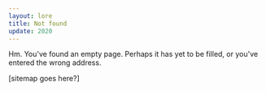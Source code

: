```yaml
---
layout: lore
title: Not found
update: 2020
---
```


Hm. You've found an empty page. Perhaps it has yet to be filled, or you've entered the wrong address.

[sitemap goes here?]